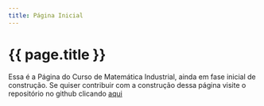 ```yaml
---
title: Página Inicial
---
```


# {{ page.title }}

Essa é a Página do Curso de Matemática Industrial, ainda em fase inicial de construção.
Se quiser contribuir com a construção dessa página visite o repositório no github clicando [aqui](https://github.com/DEMA-UFC/mat-ind)
